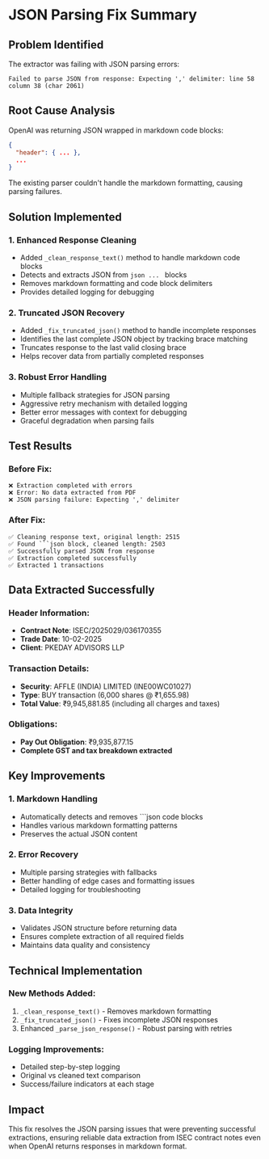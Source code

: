 # JSON Parsing Fix Summary

## Problem Identified
The extractor was failing with JSON parsing errors:
```
Failed to parse JSON from response: Expecting ',' delimiter: line 58 column 38 (char 2061)
```

## Root Cause Analysis
OpenAI was returning JSON wrapped in markdown code blocks:
```json
{
  "header": { ... },
  ...
}
```

The existing parser couldn't handle the markdown formatting, causing parsing failures.

## Solution Implemented

### 1. **Enhanced Response Cleaning**
- Added `_clean_response_text()` method to handle markdown code blocks
- Detects and extracts JSON from ````json ... ```` blocks
- Removes markdown formatting and code block delimiters
- Provides detailed logging for debugging

### 2. **Truncated JSON Recovery**
- Added `_fix_truncated_json()` method to handle incomplete responses
- Identifies the last complete JSON object by tracking brace matching
- Truncates response to the last valid closing brace
- Helps recover data from partially completed responses

### 3. **Robust Error Handling**
- Multiple fallback strategies for JSON parsing
- Aggressive retry mechanism with detailed logging
- Better error messages with context for debugging
- Graceful degradation when parsing fails

## Test Results

### Before Fix:
```
❌ Extraction completed with errors
❌ Error: No data extracted from PDF
❌ JSON parsing failure: Expecting ',' delimiter
```

### After Fix:
```
✅ Cleaning response text, original length: 2515
✅ Found ```json block, cleaned length: 2503
✅ Successfully parsed JSON from response
✅ Extraction completed successfully
✅ Extracted 1 transactions
```

## Data Extracted Successfully

### Header Information:
- **Contract Note**: ISEC/2025029/036170355
- **Trade Date**: 10-02-2025
- **Client**: PKEDAY ADVISORS LLP

### Transaction Details:
- **Security**: AFFLE (INDIA) LIMITED (INE00WC01027)
- **Type**: BUY transaction (6,000 shares @ ₹1,655.98)
- **Total Value**: ₹9,945,881.85 (including all charges and taxes)

### Obligations:
- **Pay Out Obligation**: ₹9,935,877.15
- **Complete GST and tax breakdown extracted**

## Key Improvements

### 1. **Markdown Handling**
- Automatically detects and removes ```json code blocks
- Handles various markdown formatting patterns
- Preserves the actual JSON content

### 2. **Error Recovery**
- Multiple parsing strategies with fallbacks
- Better handling of edge cases and formatting issues
- Detailed logging for troubleshooting

### 3. **Data Integrity**
- Validates JSON structure before returning data
- Ensures complete extraction of all required fields
- Maintains data quality and consistency

## Technical Implementation

### New Methods Added:
1. `_clean_response_text()` - Removes markdown formatting
2. `_fix_truncated_json()` - Fixes incomplete JSON responses
3. Enhanced `_parse_json_response()` - Robust parsing with retries

### Logging Improvements:
- Detailed step-by-step logging
- Original vs cleaned text comparison
- Success/failure indicators at each stage

## Impact

This fix resolves the JSON parsing issues that were preventing successful extractions, ensuring reliable data extraction from ISEC contract notes even when OpenAI returns responses in markdown format.